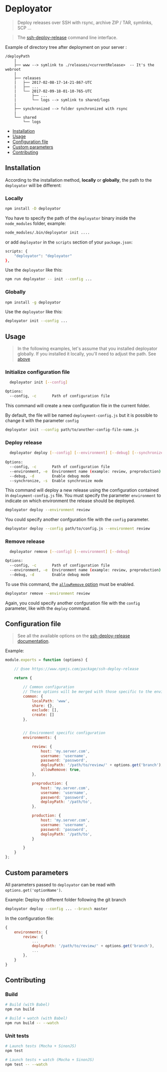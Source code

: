 # Deployator

> Deploy releases over SSH with rsync, archive ZIP / TAR, symlinks, SCP ...

> The [ssh-deploy-release](https://github.com/la-haute-societe/ssh-deploy-release) command line interface.


Example of directory tree after deployment on your server :

````
/deployPath
    |
    ├── www --> symlink to ./releases/<currentRelease>  -- It's the webroot
    |
    ├── releases
    |   ├── 2017-02-08-17-14-21-867-UTC
    |   ├── ...
    |   └── 2017-02-09-18-01-10-765-UTC
    |       ├── ...
    |       └── logs --> symlink to shared/logs
    |
    ├── synchronized --> folder synchronized with rsync 
    |
    └── shared
        └── logs                    
````


- [Installation](#installation)
- [Usage](#usage)
- [Configuration file](#configuration-file)
- [Custom parameters](#custom-parameters)
- [Contributing](#contributing)




## Installation

According to the installation method, __locally__ or __globally__, the path to the 
``deployator`` will be different:

### Locally

````sh
npm install -D deployator
````

You have to specify the path of the `deployator` binary inside the ``node_modules`` folder, example:
````sh
node_modules/.bin/deployator init ....
````
or add ``deployator`` in the ``scripts`` section of your ``package.json``: 
````sh
scripts: {
    "deployator": "deployator"
},
````

Use the ``deployator`` like this:
````sh
npm run deployator -- init --config ...
````

### Globally
````sh
npm install -g deployator
````

Use the ``deployator`` like this:
````sh
deployator init --config ...
````



## Usage

> In the following examples, let's assume that you installed deployator globally. If you installed it locally, you'll need to adjust the path. See [above](#locally)


### Initialize configuration file

````sh
  deployator init [--config]

Options:
  --config, -c       Path of configuration file
````

This command will create a new configuration file in the current folder.

By default, the file will be named ``deployment-config.js`` but it is possible to change it with the parameter ``config``

````sh
deployator init --config path/to/another-config-file-name.js
````

### Deploy release


````sh
  deployator deploy [--config] [--environment] [--debug] [--synchronize]
  
Options:
  --config, -c       Path of configuration file
  --environment, -e  Environment name (example: review, preproduction)
  --debug, -d        Enable debug mode
  --synchronize, -s  Enable synchronize mode
````

This command will deploy a new release using the configuration contained in  ``deployment-config.js`` file.
You must specify the parameter ``environment`` to indicate on which environment the release should be deployed.

````sh
deployator deploy --environment review
````

You could specify another confguration file with the ``config`` parameter.

````sh
deployator deploy --config path/to/config.js --environment review
````

### Remove release


````sh
  deployator remove [--config] [--environment] [--debug]

Options:
  --config, -c       Path of configuration file
  --environment, -e  Environment name (example: review, preproduction)
  --debug, -d        Enable debug mode
````

To use this command, the [``allowRemove`` option](https://github.com/la-haute-societe/ssh-deploy-release#optionsallowremove) must be enabled.

````sh
deployator remove --environment review
````

Again, you could specify another confguration file with the ``config`` parameter, like with the ``deploy`` command.


## Configuration file

> See all the available options on the [ssh-deploy-release documentation](https://github.com/la-haute-societe/ssh-deploy-release).

Example:
````js
module.exports = function (options) {

    // @see https://www.npmjs.com/package/ssh-deploy-release

    return {

        // Common configuration
        // These options will be merged with those specific to the environment
        common: {
            localPath: 'www',
            share: {},
            exclude: [],
            create: []
        },


        // Environment specific configuration
        environments: {

            review: {
                host: 'my.server.com',
                username: 'username',
                password: 'password',
                deployPath: '/path/to/review/' + options.get('branch'),
                allowRemove: true,
            },

            preproduction: {
                host: 'my.server.com',
                username: 'username',
                password: 'password',
                deployPath: '/path/to',
            },

            production: {
                host: 'my.server.com',
                username: 'username',
                password: 'password',
                deployPath: '/path/to',
            }

        }
    }
};
````


## Custom parameters

All parameters passed to `deployator` can be read with `options.get('optionName')`.

Example: Deploy to different folder following the git branch 

````sh
deployator deploy --config ... --branch master
````

In the configuration file:
````js
{
    environments: {
        review: {
            ...
            deployPath: '/path/to/review/' + options.get('branch'),
            ...
        },
    }
}
````




## Contributing

### Build
````sh
# Build (with Babel)
npm run build

# Build + watch (with Babel)
npm run build -- --watch
````

### Unit tests
````sh
# Launch tests (Mocha + SinonJS)
npm test

# Launch tests + watch (Mocha + SinonJS)
npm test -- --watch
````

